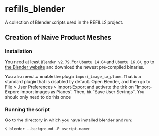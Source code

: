 # refills_blender
A collection of Blender scripts used in the REFILLS project.

## Creation of Naive Product Meshes
### Installation
You need at least ```Blender v2.79```. For ```Ubuntu 14.04``` and ```Ubuntu 16.04```, go to [the Blender website](https://www.blender.org/) and download the newest pre-compiled binaries.

You also need to enable the plugin ```import_image_to_plane```. That is a standard plugin that is disabled by default. Open Blender, and then go to File > User Preferences > Import-Export and activate the tick on "Import-Export: Import Images as Planes". Then, hit "Save User Settings". You should only need to do this once.

### Running the script
Go to the directory in which you have installed blender and run:
```shell
$ blender --background -P <script-name>
```
